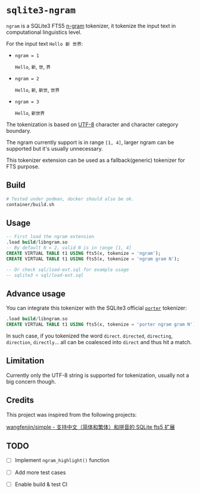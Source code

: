 # `sqlite3-ngram`

`ngram` is a SQLite3 FTS5 [n-gram](https://en.wikipedia.org/wiki/N-gram#Examples) tokenizer, it tokenize the input text in computational linguistics level.

For the input text `Hello 新 世界`:

- `ngram = 1`

  `Hello`, `新`, `世`, `界`

- `ngram = 2`

  `Hello`, `新`, `新世`, `世界`

- `ngram = 3`

  `Hello`, `新世界`

The tokenization is based on [UTF-8](https://en.wikipedia.org/wiki/UTF-8#Encoding) character and character category boundary.

The ngram currently support is in range `[1, 4]`, larger ngram can be supported but it's usually unnecessary.

This tokenizer extension can be used as a fallback(generic) tokenizer for FTS purpose.

## Build

```bash
# Tested under podman, docker should also be ok.
container/build.sh
```

## Usage

```sql
-- First load the ngram extension
.load build/libngram.so
-- By default N = 2, valid N is in range [1, 4]
CREATE VIRTUAL TABLE t1 USING fts5(x, tokenize = 'ngram');
CREATE VIRTUAL TABLE t1 USING fts5(x, tokenize = 'ngram gram N');

-- Or check sql/load-ext.sql for example usage
-- sqlite3 < sql/load-ext.sql
```

## Advance usage

You can integrate this tokenizer with the SQLite3 official [`porter`](https://www.sqlite.org/fts5.html#porter_tokenizer) tokenizer:

```sql
.load build/libngram.so
CREATE VIRTUAL TABLE t1 USING fts5(x, tokenize = 'porter ngram gram N');
```

In such case, if you tokenized the word `direct`. `directed`, `directing`, `direction`, `directly`... all can be coalesced into `direct` and thus hit a match.

## Limitation

Currently only the UTF-8 string is supported for tokenization, usually not a big concern though.

## Credits

This project was inspired from the following projects:

[wangfenjin/simple - 支持中文（简体和繁体）和拼音的 SQLite fts5 扩展](https://github.com/wangfenjin/simple)

## TODO

* [ ] Implement `ngram_highlight()` function
* [ ] Add more test cases
* [ ] Enable build & test CI

